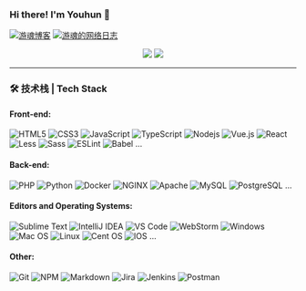 ### Hi there! I'm Youhun 👋

[![游魂博客](https://img.shields.io/badge/%E6%B8%B8%E9%AD%82%E5%8D%9A%E5%AE%A2-www.iyouhun.com-blue "游魂博客")](https://www.iyouhun.com/ "游魂博客")
[![游魂的网络日志](https://img.shields.io/badge/%E6%B8%B8%E9%AD%82%E7%9A%84%E7%BD%91%E7%BB%9C%E6%97%A5%E5%BF%97-www.shen.ee-red "游魂的网络日志")](https://www.shen.ee/ "游魂的网络日志")

<p align = "center">
  <img src = "https://github-readme-stats.vercel.app/api?username=youhunwl&show_icons=true&theme=tokyonight&line_height=33.5">
  <img src = "https://github-readme-stats.vercel.app/api/top-langs/?username=youhunwl&theme=tokyonight">
</p>

<hr/>

### 🛠 技术栈 | Tech Stack


#### Front-end:

![HTML5](https://img.shields.io/badge/-HTML5-333333?style=flat&logo=HTML5)
![CSS3](https://img.shields.io/badge/-CSS3-231572B6?style=flat&logo=CSS3&logoColor=white)
![JavaScript](https://img.shields.io/badge/-JavaScript-%23F7DF1C?style=flat&logo=javascript&logoColor=000000&color=d1b01f)
![TypeScript](https://img.shields.io/badge/Typescript-%23007ACC.svg?style=flat&logo=typescript&logoColor=white)
![Nodejs](https://img.shields.io/badge/-Nodejs-black?style=flat&logo=Node.js&logoColor=00d632)
![Vue.js](https://img.shields.io/badge/-VueJS-333333?style=flat&logo=Vue.js)
![React](https://img.shields.io/badge/-React-%23282C34?style=flat&logo=react)
![Less](https://img.shields.io/badge/Less-2B4C80?style=flat&logo=less&logoColor=white)
![Sass](https://img.shields.io/badge/-Sass-%23CC6699?style=flat&logo=sass&logoColor=ffffff)
![ESLint](https://img.shields.io/badge/ESLint-4B3263?style=flat&logo=eslint&logoColor=white)
![Babel](https://img.shields.io/badge/Babel-F9DC3e?style=flat&logo=babel&logoColor=black)
...

#### Back-end:

![PHP](https://img.shields.io/badge/PHP-%23777BB4.svg?style=flat&logo=php&logoColor=white)
![Python](https://img.shields.io/badge/Python-3670A0?style=flat&logo=python&logoColor=ffdd54)
![Docker](https://img.shields.io/badge/-Docker-black?style=flat&logo=docker)
![NGINX](http://img.shields.io/badge/-NGINX-269539?style=flat&logo=nginx&logoColor=ffffff)
![Apache](https://img.shields.io/badge/Apache-%23D42029.svg?style=flat&logo=apache&logoColor=white)
![MySQL](https://img.shields.io/badge/Mysql-%2300f.svg?style=flat&logo=mysql&logoColor=white)
![PostgreSQL](https://img.shields.io/badge/-PostgreSQL-336791?style=flat&logo=postgresql)
...

#### Editors and Operating Systems:

![Sublime Text](https://img.shields.io/badge/Sublime_text-%23575757.svg?style=flat&logo=sublime-text&logoColor=important)
![IntelliJ IDEA](http://img.shields.io/badge/-IntelliJ%20IDEA-000000?style=flat&logo=intellij-idea&logoColor=ffffff)
![VS Code](http://img.shields.io/badge/-VS%20Code-007ACC?style=flat&logo=visual-studio-code&logoColor=ffffff)
![WebStorm](https://img.shields.io/badge/webstorm-143?style=flat&logo=webstorm&logoColor=white&color=black)
![Windows](https://img.shields.io/badge/Windows-0078D6?style=flat&logo=windows&logoColor=white)
![Mac OS](https://img.shields.io/badge/Mac%20os-000000?style=flat&logo=macos&logoColor=F0F0F0)
![Linux](https://img.shields.io/badge/Linux-FCC624?style=flat&logo=linux&logoColor=black)
![Cent OS](https://img.shields.io/badge/cent%20os-002260?style=flat&logo=centos&logoColor=F0F0F0)
![IOS](https://img.shields.io/badge/iOS-000000?style=flat&logo=ios&logoColor=white)
...

#### Other:

![Git](https://img.shields.io/badge/Git-%23F05033.svg?style=flat&logo=git&logoColor=white)
![NPM](https://img.shields.io/badge/NPM-%23000000.svg?style=flat&logo=npm&logoColor=white)
![Markdown](https://img.shields.io/badge/Markdown-%23000000.svg?style=flat&logo=markdown&logoColor=white)
![Jira](https://img.shields.io/badge/Jira-%230A0FFF.svg?style=flat&logo=jira&logoColor=white)
![Jenkins](https://img.shields.io/badge/Jenkins-%232C5263.svg?style=flat&logo=jenkins&logoColor=white)
![Postman](https://img.shields.io/badge/Postman-FF6C37?style=flat&logo=postman&logoColor=white)

<!--
**youhunwl/youhunwl** is a ✨ _special_ ✨ repository because its `README.md` (this file) appears on your GitHub profile.

Here are some ideas to get you started:

- 🔭 I’m currently working on ...
- 🌱 I’m currently learning ...
- 👯 I’m looking to collaborate on ...
- 🤔 I’m looking for help with ...
- 💬 Ask me about ...
- 📫 How to reach me: ...
- 😄 Pronouns: ...
- ⚡ Fun fact: ...
-->
